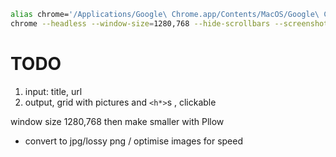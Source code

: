 ```sh
alias chrome='/Applications/Google\ Chrome.app/Contents/MacOS/Google\ Chrome'
chrome --headless --window-size=1280,768 --hide-scrollbars --screenshot=my-screen.png https://github.com/
```

#  TODO
1. input: title, url
2. output, grid with pictures and `<h*>`s , clickable

window size 1280,768 then make smaller with Pllow

- convert to jpg/lossy png / optimise images for speed
